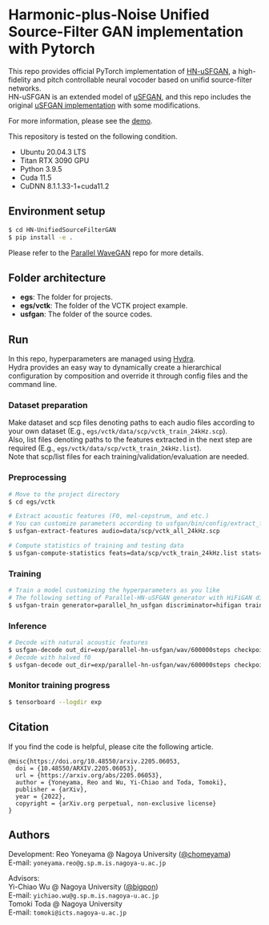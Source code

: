 # Harmonic-plus-Noise Unified Source-Filter GAN implementation with Pytorch


This repo provides official PyTorch implementation of [HN-uSFGAN](https://arxiv.org/abs/2205.06053), a high-fidelity and pitch controllable neural vocoder based on unifid source-filter networks.<br>
HN-uSFGAN is an extended model of [uSFGAN](https://arxiv.org/abs/2104.04668), and this repo includes the original [uSFGAN implementation](https://github.com/chomeyama/UnifiedSourceFilterGAN)  with some modifications.<br>

For more information, please see the [demo](https://chomeyama.github.io/HN-UnifiedSourceFilterGAN-Demo/).

This repository is tested on the following condition.

- Ubuntu 20.04.3 LTS
- Titan RTX 3090 GPU
- Python 3.9.5
- Cuda 11.5
- CuDNN 8.1.1.33-1+cuda11.2

## Environment setup

```bash
$ cd HN-UnifiedSourceFilterGAN
$ pip install -e .
```

Please refer to the [Parallel WaveGAN](https://github.com/kan-bayashi/ParallelWaveGAN) repo for more details.

## Folder architecture
- **egs**:
The folder for projects.
- **egs/vctk**:
The folder of the VCTK project example.
- **usfgan**:
The folder of the source codes.

## Run

In this repo, hyperparameters are managed using [Hydra](https://hydra.cc/docs/intro/).<br>
Hydra provides an easy way to dynamically create a hierarchical configuration by composition and override it through config files and the command line.

### Dataset preparation

Make dataset and scp files denoting paths to each audio files according to your own dataset (E.g., `egs/vctk/data/scp/vctk_train_24kHz.scp`).<br>
Also, list files denoting paths to the features extracted in the next step are required (E.g., `egs/vctk/data/scp/vctk_train_24kHz.list`).<br>
Note that scp/list files for each training/validation/evaluation are needed.

### Preprocessing

```bash
# Move to the project directory
$ cd egs/vctk

# Extract acoustic features (F0, mel-cepstrum, and etc.)
# You can customize parameters according to usfgan/bin/config/extract_features.yaml
$ usfgan-extract-features audio=data/scp/vctk_all_24kHz.scp

# Compute statistics of training and testing data
$ usfgan-compute-statistics feats=data/scp/vctk_train_24kHz.list stats=data/stats/vctk_train_24kHz.joblib
```

### Training

```bash
# Train a model customizing the hyperparameters as you like
# The following setting of Parallel-HN-uSFGAN generator with HiFiGAN discriminator would show best performance
$ usfgan-train generator=parallel_hn_usfgan discriminator=hifigan train=hn_usfgan data=vctk_24kHz out_dir=exp/parallel_hn_usfgan
```

### Inference

```bash
# Decode with natural acoustic features
$ usfgan-decode out_dir=exp/parallel-hn-usfgan/wav/600000steps checkpoint_path=exp/parallel-hn-usfgan/checkpoints/checkpoint-600000steps.pkl
# Decode with halved f0
$ usfgan-decode out_dir=exp/parallel-hn-usfgan/wav/600000steps checkpoint_path=exp/parallel-hn-usfgan/checkpoints/checkpoint-600000steps.pkl f0_factor=0.50
```

### Monitor training progress

```bash
$ tensorboard --logdir exp
```

## Citation
If you find the code is helpful, please cite the following article.

```
@misc{https://doi.org/10.48550/arxiv.2205.06053,
  doi = {10.48550/ARXIV.2205.06053},
  url = {https://arxiv.org/abs/2205.06053},
  author = {Yoneyama, Reo and Wu, Yi-Chiao and Toda, Tomoki},
  publisher = {arXiv},
  year = {2022},
  copyright = {arXiv.org perpetual, non-exclusive license}
}
```

## Authors

Development:
Reo Yoneyama @ Nagoya University ([@chomeyama](https://github.com/chomeyama))<br>
E-mail: `yoneyama.reo@g.sp.m.is.nagoya-u.ac.jp`

Advisors:<br>
Yi-Chiao Wu @ Nagoya University ([@bigpon](https://github.com/bigpon))<br>
E-mail: `yichiao.wu@g.sp.m.is.nagoya-u.ac.jp`<br>
Tomoki Toda @ Nagoya University<br>
E-mail: `tomoki@icts.nagoya-u.ac.jp`
